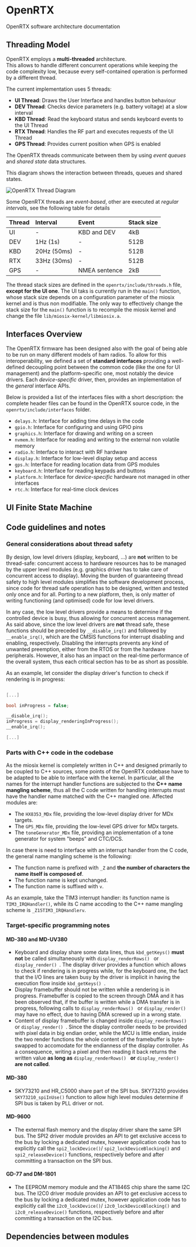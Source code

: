 # OpenRTX

OpenRTX software architecture documentation

## Threading Model
OpenRTX employs a **multi-threaded** architecture. \
This allows to handle different concurrent operations while keeping the code complexity low,
because every self-contained operation is performed by a different thread.

The current implementation uses 5 threads:
- **UI Thread**: Draws the User Interface and handles button behaviour
- **DEV Thread**: Checks device parameters (e.g. battery voltage) at a slow interval
- **KBD Thread**: Read the keyboard status and sends keyboard events to the UI Thread
- **RTX Thread**: Handles the RF part and executes requests of the UI Thread
- **GPS Thread**: Provides current position when GPS is enabled

The OpenRTX threads communicate between them by using _event queues_ and _shared state_ data structures.

This diagram shows the interaction between threads, queues and shared states.

![OpenRTX Thread Diagram](_media/thread_diagram.svg)

Some OpenRTX threads are _event-based_, other are executed at _regular intervals_, see the
following table for details

|Thread|Interval   |Event         |Stack size|
|:-----|:----------|:-------------|:---------|
|UI    |-          |KBD and DEV   |4kB       |
|DEV   |1Hz  (1s)  |-             |512B      |
|KBD   |20Hz (50ms)|-             |512B      |
|RTX   |33Hz (30ms)|-             |512B      |
|GPS   |-          |NMEA sentence |2kB       |

The thread stack sizes are defined in the `openrtx/include/threads.h` file, **except for the UI one**. The UI taks is currently run in the ```main()``` function, whose stack size depends on a configuration parameter of the miosix kernel and is thus non modifiable. The only way to effectively change the stack size for the ```main()``` function is to recompile the miosix kernel and change the file `lib/miosix-kernel/libmiosix.a`.

## Interfaces Overview
The OpenRTX firmware has been designed also with the goal of being able to be run on many different models of ham radios. To allow for this interoperability, we defined a set of **standard interfaces** providing a well-defined decoupling point between the common code (like the one for UI management) and the platform-specific one, most notably the device drivers.
Each _device-specific_ driver, then, provides an implementation of the _general_ interface APIs.

Below is provided a list of the interfaces files with a short description: the complete header files can be found in the OpenRTX source code, in the `openrtx/include/interfaces` folder.
- `delays.h`: Interface for adding time delays in the code
- `gpio.h`: Interface for configuring and using GPIO pins
- `graphics.h`: Interface for drawing and writing on a screen
- `nvmem.h`: Interface for reading and writing to the external non volatile memory
- `radio.h`: Interface to interact with RF hardware
- `display.h`: Interface for low-level display setup and access
- `gps.h`: Interface for reading location data from GPS modules
- `keyboard.h`: Interface for reading keypads and buttons
- `platform.h`: Interface for _device-specific_ hardware not managed in other interfaces
- `rtc.h`: Interface for real-time clock devices

## UI Finite State Machine

## Code guidelines and notes
### General considerations about thread safety
By design, low level drivers (display, keyboard, ...) are **not** written to be thread-safe: concurrent access to hardware resources has to be managed by the upper level modules (e.g. graphics driver has to take care of concurrent access to display). Moving the burden of guaranteeing thread safety to high level modules simplifies the software development process, since code for thread safe operation has to be designed, written and tested only once and for all. Porting to a new platform, then, is only matter of writing functioning (and optimised) code for low level drivers.

In any case, the low level drivers provide a means to determine if the controlled device is busy, thus allowing for concurrent access management. As said above, since the low level drivers are **not** thread safe, these functions should be preceded by ```__disable_irq()``` and followed by ```__enable_irq()```, which are the CMSIS functions for interrupt disabling and enabling, respectively. Disabling the interrupts prevents any kind of unwanted preemption, either from the RTOS or from the hardware peripherals. However, it also has an impact on the real-time performance of the overall system, thus each critical section has to be as short as possible.

As an example, let consider the display driver's function to check if rendering is in progress:

```C

[...]

bool inProgress = false;

__disable_irq();
inProgress = display_renderingInProgress();
__enable_irq();

[...]

```

### Parts with C++ code in the codebase
As the miosix kernel is completely written in C++ and designed primarily to be coupled to C++ sources, some points of the OpenRTX codebase have to be adapted to be able to interface with the kernel. In particular, all the names for the interrupt handler functions are subjected to the **C++ name mangling scheme**, thus all the C code written for handling interrupts must have the handler name matched with the C++ mangled one. Affected modules are:
* The `HX8353_MDx` file, providing the low-level display driver for MDx targets.
* The `GPS_MDx` file, providing the low-level GPS driver for MDx targets.
* The `toneGenerator_MDx` file, providing an implementation of a tone generator for system "beeps" and CTC/DCS.

In case there is need to interface with an interrupt handler from the C code, the general name mangling scheme is the following:
* The function name is prefixed with `_Z` and **the number of characters the name itself is composed of**.
* The function name is kept unchanged.
* The function name is suffixed with `v`.

As an example, take the TIM3 interrupt handler: its function name is ```TIM3_IRQHandler()```, while its C name accoding to the C++ name mangling scheme is ```_Z15TIM3_IRQHandlerv```.

### Target-specific programming notes
#### MD-380 and MD-UV380
* Keyboard and display share some data lines, thus ```kbd_getKeys()``` **must not** be called simultaneously with ```display_renderRows() ``` or ```display_render() ```. The display driver provides a function which allows to check if rendering is in progress while, for the keyboard one, the fact that the I/O lines are taken busy by the driver is implicit in having the execution flow inside ```kbd_getKeys() ```.
* Display framebuffer should not be written while a rendering is in progress. Framebuffer is copied to the screen through DMA and it has been observed that, if the buffer is written while a DMA transfer is in progress, following calls to ```display_renderRows() ``` or ```display_render() ``` may have no effect, due to having DMA screwed up in a wrong state.
* Content of display framebuffer is changed inside ```display_renderRows() ``` or ```display_render() ```. Since the display controller needs to be provided with pixel data in big endian order, while the MCU is little endian, inside the two render functions the whole content of the framebuffer is byte-swapped to accomodate for the endianness of the display controller. As a consequence, writing a pixel and then reading it back returns the written value **as long as** ```display_renderRows() ``` **or** ```display_render() ``` **are not called**.

#### MD-380
* SKY73210 and HR_C5000 share part of the SPI bus. SKY73210 provides ```SKY73210_spiInUse()``` function to allow high level modules determine if SPI bus is taken by PLL driver or not.

#### MD-9600
* The external flash memory and the display driver share the same SPI bus. The SPI2 driver module provides an API to get exclusive access to the bus by locking a dedicated mutex, however application code has to explicitly call the ```spi2_lockDevice()```/ ```spi2_lockDeviceBlocking()``` and ```spi2_releaseDevice()``` functions, respectively before and after committing a transaction on the SPI bus.

#### GD-77 and DM-1801
* The EEPROM memory module and the AT1846S chip share the same I2C bus. The I2C0 driver module provides an API to get exclusive access to the bus by locking a dedicated mutex, however application code has to explicitly call the ```i2c0_lockDevice()```/ ```i2c0_lockDeviceBlocking()``` and ```i2c0_releaseDevice()``` functions, respectively before and after committing a transaction on the I2C bus.

## Dependencies between modules
